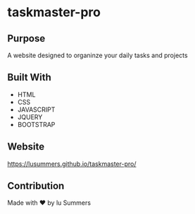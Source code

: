 # taskmaster-pro
## Purpose
A website designed to organinze your daily tasks and projects

## Built With
* HTML
* CSS
* JAVASCRIPT
* JQUERY
* BOOTSTRAP

## Website
https://lusummers.github.io/taskmaster-pro/


## Contribution
Made with ❤️ by lu Summers


